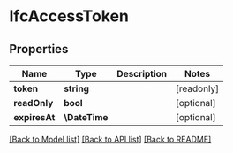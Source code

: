 # IfcAccessToken

## Properties
Name | Type | Description | Notes
------------ | ------------- | ------------- | -------------
**token** | **string** |  | [readonly] 
**readOnly** | **bool** |  | [optional] 
**expiresAt** | **\DateTime** |  | [optional] 

[[Back to Model list]](../README.md#documentation-for-models) [[Back to API list]](../README.md#documentation-for-api-endpoints) [[Back to README]](../README.md)


